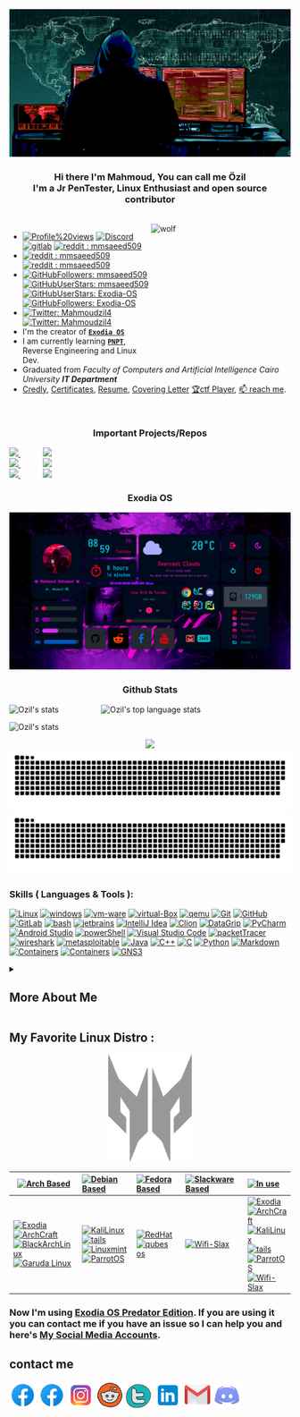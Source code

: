 <!-- 
 
<p align="left"> <img src="https://komarev.com/ghpvc/?username=mmsaeed509&label=Profile%20views&color=791279&logo=profile&style=FOR-THE-BADGE" alt="mmsaeed509" /> </p> 

[![reddit : mmsaeed509](https://img.shields.io/reddit/subreddit-subscribers/mmsaeed509?style=social)](https://www.reddit.com/user/mmsaeed509)

-->

<!-- ![](/gif/00xWolf.gif) -->

<img src="gif/00xWolf.gif" alt="00xWolf">


<h3 align="center">Hi there I'm Mahmoud, You can call me Özil <br/> I'm a Jr PenTester, Linux Enthusiast and open source contributor </h3>

<br/>

<img src="gif/Wolf.gif" alt="wolf" align="right" width="250px" height="250">

 - [![Profile%20views](https://komarev.com/ghpvc/?username=mmsaeed509&label=Profile%20views&color=791279&logo=profile&style=FOR-THE-BADGE)](https://github.com/mmsaeed509)
[![Discord](https://img.shields.io/badge/discord-05122A?style=FOR-THE-BADGE&logo=Discord&color=purple)](https://discordapp.com/users/528010173403365377)
[![gitlab](https://img.shields.io/badge/mmsaeed509-05122A?style=FOR-THE-BADGE&logo=gitlab&logoColor=informational&color=purple)](https://gitlab.com/mmsaeed509)
[![reddit : mmsaeed509](https://img.shields.io/reddit/user-karma/combined/mmsaeed509?style=FOR-THE-BADGE&color=purple)](https://www.reddit.com/user/mmsaeed509)
- [![reddit : mmsaeed509](https://img.shields.io/reddit/user-karma/link/mmsaeed509?style=social)](https://www.reddit.com/user/mmsaeed509)
[![reddit : mmsaeed509](https://img.shields.io/reddit/user-karma/comment/mmsaeed509?style=social)](https://www.reddit.com/user/mmsaeed509)
 - [![GitHubFollowers: mmsaeed509](https://img.shields.io/github/followers/mmsaeed509?style=social)](https://github.com/mmsaeed509)
[![GitHubUserStars: mmsaeed509](https://img.shields.io/github/stars/mmsaeed509?style=social)](https://github.com/mmsaeed509)
[![GitHubUserStars: Exodia-OS](https://img.shields.io/github/stars/Exodia-OS?style=social)](https://github.com/Exodia-OS)
[![GitHubFollowers: Exodia-OS](https://img.shields.io/github/followers/Exodia-OS?style=social)](https://github.com/Exodia-OS)
- [![Twitter: Mahmoudzil4](https://img.shields.io/twitter/follow/Mahmoudzil4?style=social)](https://twitter.com/Mahmoudzil4)
[![Twitter: Mahmoudzil4](https://img.shields.io/twitter/url?style=social&url=https%3A%2F%2Ftwitter.com%2FMahmoudzil4)](https://twitter.com/Mahmoudzil4)
 - I'm the creator of [**`Exodia OS`**](https://exodia-os.github.io/exodia-website/)  
 - I am currently learning [**`PNPT`**](https://certifications.tcm-sec.com/pnpt/), Reverse Engineering and Linux Dev.
 - Graduated from *Faculty of Computers and Artificial Intelligence Cairo University* ***IT Department***
 - [Credly](https://www.credly.com/users/mahmoud-ahmed.f374e933), [Certificates](Certifications_cv/), [Resume](Certifications_cv/Mahmoud_Mohamed%20Said%20Ahmed_Resume.pdf), [Covering Letter](/Certifications_cv/Mahmoud_CoveringLetter.pdf) [🏆ctf Player](https://cybertalents.com/dashboard), [📫 reach me](#contact-me).

</br>

<!-- Important Projects/Repos -->

<h3 align="center"> Important Projects/Repos </h3>
            
<a href="https://github.com/mmsaeed509/bspwm-dots">
  <img src="https://github-readme-stats.vercel.app/api/pin/?username=mmsaeed509&repo=bspwm-dots&layout=compact&theme=tokyonight" />
</a>
    &emsp;&emsp;&nbsp;&nbsp; 
<a href="https://github.com/mmsaeed509/Ransomware">
  <img src="https://github-readme-stats.vercel.app/api/pin/?username=mmsaeed509&repo=Ransomware&layout=compact&theme=tokyonight" />
</a>  

<br/>

<a href="https://github.com/Exodia-OS/exodia-home-ISO">
  <img src="https://github-readme-stats.vercel.app/api/pin/?username=Exodia-OS&repo=exodia-home-ISO&layout=compact&theme=tokyonight" />
</a>  
&emsp;&emsp;&nbsp;&nbsp;
<a href="https://github.com/Exodia-OS/exodia-wireless-ISO">
  <img src="https://github-readme-stats.vercel.app/api/pin/?username=Exodia-OS&repo=exodia-wireless-ISO&layout=compact&theme=tokyonight" />
</a>  

<br/>

<a href="https://github.com/mmsaeed509/acer-predator-turbo-and-rgb-keyboard-linux-module">
  <img src="https://github-readme-stats.vercel.app/api/pin/?username=mmsaeed509&repo=acer-predator-turbo-and-rgb-keyboard-linux-module&layout=compact&theme=tokyonight" />
</a>  
 &emsp;&emsp;&nbsp;&nbsp;
<a href="https://github.com/mmsaeed509/Myscripts">
  <img src="https://github-readme-stats.vercel.app/api/pin/?username=mmsaeed509&repo=Myscripts&layout=compact&theme=tokyonight" />
</a>  
            
</p>

<!--  My LinuxDesktopSetup  -->

<h3 align="center"> Exodia OS </h3>

<p align="center">
<a href="https://youtu.be/4u6y80lHn4M">
  <img src="gif/github.gif" />
</a>
<p/>

<!--  My LinuxDesktopSetup  -->

<!-- Github Stats -->

<h3 align="center"> Github Stats </h3>
<!--
            &nbsp; -> space
            &emsp; -> 4x(&nbsp;)
-->
<p align="left">
    <img height="165" src="https://github-readme-stats.vercel.app/api?username=mmsaeed509&count_private=true&include_all_commits=true&theme=tokyonight" alt="Ozil's stats" /> &emsp;&emsp;&emsp;&emsp;&nbsp;&nbsp;&nbsp;
    <img src="https://github-readme-stats.vercel.app/api/top-langs/?username=mmsaeed509&layout=compact&theme=tokyonight" alt="Ozil's top language stats" />
</p>

<p align="left">
    <img src="https://github-profile-trophy.vercel.app/?username=mmsaeed509&theme=darkhub&margin-w=15&margin-h=15&column=8&v=2" alt="Ozil's stats" />
</p>

<!--  -->
<p align="center">
  
  <img src="http://github-readme-streak-stats.herokuapp.com?user=mmsaeed509&theme=tokyonight&date_format=j%20M%5B%20Y%5D&border=1A1B27"/>
  
  <img src="https://github.com/mmsaeed509/mmsaeed509/blob/snake/snake-dark.svg#gh-light-mode-only"/>
  <img src="https://github.com/mmsaeed509/mmsaeed509/blob/snake/snake-dark.svg#gh-dark-mode-only"/>
  
</p>

<!-- Github Stats -->

<!-- ###########################################  ########################################### -->

<!-- Important Projects -->




<!-- ###########################################  ########################################### -->



<!-- ###########################################  ########################################### -->

<!-- Skills ( Languages & Tools ) -->

### Skills ( Languages & Tools ):
[![Linux](https://img.shields.io/badge/OS-Linux-05122A?style=plastic&logo=Linux&color=informational)](https://www.linux.org/)
[![windows](https://img.shields.io/badge/OS-windows-05122A?style=plastic&logo=windows&logoColor=informational&color=informational)](https://www.microsoft.com/en-us/windows)
[![vm-ware](https://img.shields.io/badge/VM-vmware-05122A?style=plastic&logo=vmware&color=informational)](https://www.vmware.com/mena.html)
[![virtual-Box](https://img.shields.io/badge/VM-virtual%20Box-05122A?style=plastic&logo=virtualBox&color=informational)](https://www.virtualbox.org/)
[![qemu](https://img.shields.io/badge/VM-qemu-05122A?style=plastic&logo=qemu&color=informational)](https://www.qemu.org/)
[![Git](https://img.shields.io/badge/git-Git-05122A?style=plastic&logo=git&color=informational)](https://git-scm.com/)
[![GitHub](https://img.shields.io/badge/tool-GitHub-05122A?style=plastic&logo=github&&color=informational)](https://github.com/)
[![GitLab](https://img.shields.io/badge/tool-GitLab-05122A?style=plastic&logo=gitlab&&color=informational)](https://gitlab.com/)
[![bash](https://img.shields.io/badge/Shell-Bash-informational?style=flat&logo=gnu-bash&color=informational)](https://www.gnu.org/software/bash/)
[![jetbrains](https://img.shields.io/badge/jetbrains-jetbrains-05122A?style=plastic&logo=jetbrains&color=informational)](https://www.jetbrains.com/)
[![IntelliJ Idea](https://img.shields.io/badge/jetbrains-IntelliJ%20Idea-05122A?style=plastic&logo=intellij-idea&color=informational)](https://www.jetbrains.com/idea/)
[![Clion](https://img.shields.io/badge/jetbrains-CLion-05122A?style=plastic&logo=clion&color=informational)](https://www.jetbrains.com/clion/)
[![DataGrip](https://img.shields.io/badge/jetbrains-DataGrip-05122A?style=plastic&logo=datagrip&color=informational)](https://www.jetbrains.com/datagrip/)
[![PyCharm](https://img.shields.io/badge/jetbrains-pycharm-05122A?style=plastic&logo=pycharm&color=informational)](https://www.jetbrains.com/pycharm/)
[![Android Studio](https://img.shields.io/badge/tool-Android%20Studio-05122A?style=plastic&logo=android-studio&color=informational)](https://developer.android.com/studio)
[![powerShell](https://img.shields.io/badge/Shell-powerShell-05122A?style=plastic&logo=powerShell&color=informational)](https://docs.microsoft.com/en-us/powershell/)
[![Visual Studio Code](https://img.shields.io/badge/tool-Visual%20Studio%20Code-05122A?style=plastic&logo=visual-studio-code&color=informational)](https://code.visualstudio.com/)
[![packetTracer](https://img.shields.io/badge/Cisco-packetTracer-05122A?style=plastic&logo=cisco&color=informational)](https://www.netacad.com/)
[![wireshark](https://img.shields.io/badge/Networking-wireshark-05122A?style=plastic&logo=wireshark&color=informational)](https://www.wireshark.org/)
[![metasploitable](https://img.shields.io/badge/HackingTools-metasploitable-05122A?style=plastic&logo=metasploitable&color=informational)](https://sourceforge.net/projects/metasploitable/files/Metasploitable2/)
[![Java](https://img.shields.io/badge/language-Java-05122A?style=plastic&logo=Java&color=informational)](https://www.java.com/en/)
[![C++](https://img.shields.io/badge/language-C++-05122A?style=plastic&logo=c%2B%2B&color=informational)](https://www.cprogramming.com/)
[![C](https://img.shields.io/badge/language-C-05122A?style=plastic&logo=c&color=informational)](https://www.cprogramming.com/)
[![Python](https://img.shields.io/badge/language-Python-05122A?style=plastic&logo=python&color=informational)](https://www.python.org/)
[![Markdown](https://img.shields.io/badge/language-Markdown-05122A?style=plastic&logo=markdown&color=informational)](https://www.markdownguide.org/)
[![Containers](https://img.shields.io/badge/Containers-Docker-05122A?style=plastic&logo=docker&color=informational)](https://www.docker.com/)
[![Containers](https://img.shields.io/badge/Containers-podman-05122A?style=plastic&logo=podman&color=informational)](https://podman.io/)
[![GNS3](https://img.shields.io/badge/Networking-GNS3-05122A?style=plastic&logo=gns&color=informational)](https://www.gns3.com/)

<!-- Skills ( Languages & Tools ) -->

<!-- ###########################################  ########################################### -->



<details>
   <summary><h2> More About Me </h2></summary>
<!--   <h1 align="center">More About Me  </h1> -->

![](/gif/meSetup.gif)

## My Favorite Youtube Channels : [![YouTube](https://img.icons8.com/color/48/000000/youtube--v1.png)](https://www.youtube.com/)
</br>

### *Tech & Cyber Security & Network & Linux & Programming Channels*

[![Jeff Geerling](https://yt3.ggpht.com/ytc/AKedOLSAzfhmFT-SZJnA7tXBiOMUOAGH871Zzg1ZegS9Tg=s88-c-k-c0x00ffffff-no-rj)](https://www.youtube.com/c/JeffGeerling)
[![Ashraf Ayad](https://yt3.ggpht.com/LdRSJTE40aIW7h3RRCUtSU3WLgqyB8v28LYJLiBc68QEKOb_VVsH66JaTPBY7PCeaJCjjH9UfvA=s88-c-k-c0x00ffffff-no-rj)](https://www.youtube.com/channel/UCpv2k4bgoPJw1NXPBljDWpw)
[![David Bombal](https://yt3.ggpht.com/ytc/AKedOLTVmtLFnPv-D9wjVmCdD7bSmVSARDsKBxFeXoh5=s88-c-k-c0x00ffffff-no-rj)](https://www.youtube.com/c/DavidBombal)
[![NetworkChuck](https://yt3.ggpht.com/ytc/AKedOLTHjL08GyIUwy_6DxA3GtUzyPU1aOs2CwgNtuRJ4A=s88-c-k-c0x00ffffff-no-rj)](https://www.youtube.com/c/NetworkChuck)
[![The Cyber Mentor](https://yt3.ggpht.com/ytc/AKedOLRGnc0be-YXi3zenYi6s8uwgPxi_IrLBZ7Rigv7=s88-c-k-c0x00ffffff-no-rj)](https://www.youtube.com/c/TheCyberMentor)
[![devaslife](https://yt3.ggpht.com/ytc/AKedOLRXjEoKDXoveL-JeNEFuutP47uaXuuN2xOxl18_7Q=s88-c-k-c0x00ffffff-no-rj)](https://www.youtube.com/c/devaslife/videos)
[![Hack The Box](https://yt3.ggpht.com/ytc/AKedOLQVcvnIgUT0yEI8k4Ef433JqCDpF_vZioVg2rbYEg=s88-c-k-c0x00ffffff-no-rj)](https://www.youtube.com/channel/UCi67lRCd5qpaHwSXNJisuRQ)
[![samy kamkar](https://yt3.ggpht.com/ytc/AMLnZu_NlmMQHMArw_uU16I4g_owECGRryjitWcwdZ03nA=s88-c-k-c0x00ffffff-no-rj)](https://www.youtube.com/c/SamyKamkar/videos)
[![John Hammond](https://yt3.ggpht.com/ytc/AKedOLSKaXhsJjVcucr6ZGs4aFaBu_Qy-oY5z1KBLVGh0Q=s88-c-k-c0x00ffffff-no-rj)](https://www.youtube.com/c/JohnHammond010)
[![DistroTube](https://yt3.ggpht.com/3aTiR8-i48HnwXZKBacKe_niYg1zmIH2BFv_OqQotxqu3eurYH64sKF2YITmj41Y1p5iPYdaLQ=s88-c-k-c0x00ffffff-no-rj)](https://www.youtube.com/channel/UCVls1GmFKf6WlTraIb_IaJg)
[![Hak5](https://yt3.ggpht.com/ytc/AKedOLQLYwUybycVx47iqpJ-AbSCPACIltHBWax5J8-Uzg=s88-c-k-c0x00ffffff-no-rj)](https://www.youtube.com/channel/UC3s0BtrBJpwNDaflRSoiieQ)
[![Null Byte](https://yt3.ggpht.com/ytc/AKedOLS1xSh3DWY-lpQZXHhGiBN_ms8tUQlPi3qK34Zo=s88-c-k-c0x00ffffff-no-rj)](https://www.youtube.com/c/NullByteWHT)
[![ALFA Network Inc](https://yt3.ggpht.com/ytc/AKedOLQqCL-n54irXAaYTl_fAFJzeygWY-MrD4qN61Kg=s88-c-k-c0x00ffffff-no-rj)](https://www.youtube.com/alfanetworkinc)
[![Programming with Mosh](https://yt3.ggpht.com/tBEPr-zTNXEeae7VZKSZYfiy6azzs9OHowq5ZvogJeHoVtKtEw2PXSwzMBKVR7W0MI7gyND8=s88-c-k-c0x00ffffff-no-rj)](https://www.youtube.com/c/programmingwithmosh)
[![Digi-Key](https://yt3.ggpht.com/ytc/AKedOLQnH_NCy1GcnVfa8y6_nubKuSKtc0kQRzueYzF2NVs=s88-c-k-c0x00ffffff-no-rj)](https://www.youtube.com/c/digikey)
[![Abdulmogeeb AlHumaid](https://yt3.ggpht.com/tPmcAgBRQmH1zxcFOial25kliUjHskFswupeL0V64KoNZ0o84sddlURkE9YM8qfaiE-K71qrppo=s88-c-k-c0x00ffffff-no-rj)](https://www.youtube.com/user/abdulmogeeb)
[![Chris Titus Tech](https://yt3.ggpht.com/ytc/AKedOLTE8sCvbu2Gebpjlu_bX4YJxwFbnKai7m8zxWD05g=s88-c-k-c0x00ffffff-no-rj)](https://www.youtube.com/channel/UCg6gPGh8HU2U01vaFCAsvmQ)
[![TechHut](https://yt3.ggpht.com/TUoF-6QCUIKy6XgFtMG5FWi5FLVhtaUPtTOLvE7Ca3eJif1_RKBci07fKK-QvKxhC0HALEBH7Q=s88-c-k-c0x00ffffff-no-rj)](https://www.youtube.com/c/TechHutHD)
[![freeCodeCamp.org](https://yt3.ggpht.com/ytc/AKedOLTtJvQ1Vfew91vemeLaLdhjOwGx3tTBLlreK_QUyA=s88-c-k-c0x00ffffff-no-rj)](https://www.youtube.com/c/Freecodecamp)
[![Abdul Bari](https://yt3.ggpht.com/ytc/AKedOLQ0ZzmuKDUAnn9PnXylG707Oii6hd73U8rXbRGW=s88-c-k-c0x00ffffff-no-rj)](https://www.youtube.com/channel/UCZCFT11CWBi3MHNlGf019nw)
[![Ghassan Shobaki Computer Science Lectures](https://yt3.ggpht.com/ytc/AKedOLRziOyQOebV9TKKzlhnrOtR0vtXCcbVg3x-YQ83=s88-c-k-c0x00ffffff-no-rj)](https://www.youtube.com/channel/UCthr5rA6EA4c1S0L2OOiygA)
[![Average Linux User](https://yt3.ggpht.com/WNCJOLrzF8mWbsdM9dPRFVIrzbTWcExCNZpDv8mxpdOMaaUsF5cCzyENuFL9-IMHYYbPL2Joh84=s88-c-k-c0x00ffffff-no-rj)](https://www.youtube.com/c/AverageLinuxUser)
[![Black Hat](https://yt3.ggpht.com/ytc/AMLnZu8E419YFIbmnLU70N6su5frmh1lV64CXrJ03gEQcA=s88-c-k-c0x00ffffff-no-rj)](https://www.youtube.com/user/BlackHatOfficialYT)
[![Linus Tech Tips](https://yt3.ggpht.com/ytc/AKedOLTK0y25C0RJiEngT1ae9mrZLXIortPD-DKQxOlRkw=s88-c-k-c0x00ffffff-no-rj)](https://www.youtube.com/channel/UCXuqSBlHAE6Xw-yeJA0Tunw)
[![ExplainingComputers](https://yt3.ggpht.com/U__DRmlaSCOXd6DLbo0luGSwy3QcWZ2qn3mKiopA_pGAc1-2IulmKBxf61WiAX5BLb-7nMylng8=s88-c-k-c0x00ffffff-no-rj)](https://www.youtube.com/channel/UCbiGcwDWZjz05njNPrJU7jA)
[![SavvyNik](https://yt3.ggpht.com/ytc/AKedOLSoSCjd3Z-XOmSwaQBRfF--xJubceEw7NGSODt0mA=s88-c-k-c0x00ffffff-no-rj)](https://www.youtube.com/channel/UC3yaWWA9FF9OBog5U9ml68A)
[![Tech Talk](https://yt3.ggpht.com/ytc/AKedOLTwzfvzibolhjN7T8079z65wsO0jcT9h0TrMhASbA=s88-c-k-c0x00ffffff-no-rj)](https://www.youtube.com/channel/UCKSI_yXeN8tp7oE7YHFNDrw)
[![EF - Linux Made Simple](https://yt3.ggpht.com/ytc/AKedOLTgRNtVazS9dUng0bQKKG7HSLgNWcrLrFSApYAK8g=s88-c-k-c0x00ffffff-no-rj)](https://www.youtube.com/channel/UCX_WM2O-X96URC5n66G-hvw)
[![The Linux Foundation](https://yt3.ggpht.com/ytc/AKedOLSBqsaJopctjWq-q-9cmPjDu3sUoYKGeZTuZ7wOd0w=s88-c-k-c0x00ffffff-no-rj)](https://www.youtube.com/channel/UCfX55Sx5hEFjoC3cNs6mCUQ)
[![Fireship](https://yt3.ggpht.com/ytc/AKedOLR5CDv14gL4DQ7I4gxIlBMY6u-CNsq2qfeev48R2g=s88-c-k-c0x00ffffff-no-rj)](https://www.youtube.com/c/Fireship/videos)
[![Computerphile](https://yt3.ggpht.com/ytc/AKedOLRIHOJ6csLm65iTTRAyXNdoiM4RVa3et7bsWLmqBg=s88-c-k-c0x00ffffff-no-rj)](https://www.youtube.com/channel/UC9-y-6csu5WGm29I7JiwpnA)
[![Clear Code](https://yt3.ggpht.com/aQ-U3cm79DzvECgOWdfZz6PIbf3xPMe3ZfCf5McgALiBUXJmYcDQPBavxjqHE4GOLLobsOIVIg=s88-c-k-c0x00ffffff-no-rj)](https://www.youtube.com/channel/UCznj32AM2r98hZfTxrRo9bQ)
[![Chris Titus Crypto](https://yt3.ggpht.com/_5f8hST3tx2XE99e_IKV6IIYrME0hAv7tjh8sjlPHhQ9w1RBzff-YeSix8OG16D_0rI1gIV5=s88-c-k-c0x00ffffff-no-rj)](https://www.youtube.com/c/ChrisTitusCrypto/videos)
[![https://www.youtube.com/user/TheYoctoProject](https://yt3.ggpht.com/ytc/AKedOLRfNp21jIjDtIMDjZ_eFh5GbjMUD8Es1ml9r12M=s88-c-k-c0x00ffffff-no-rj)](https://www.youtube.com/user/TheYoctoProject)

### *Gaming & Setup & Review Channels*

[![Jarrod'sTech](https://yt3.ggpht.com/ytc/AKedOLQHi6TAHmHUwAqdCwj_3688KLEHkXxYEhUvnuv1Kg=s88-c-k-c0x00ffffff-no-rj)](https://www.youtube.com/channel/UC2Rzju32yQPkQ7oIhmeuLwg)
[![Tech Quotes](https://yt3.ggpht.com/ytc/AKedOLQV1IhA89LrDlUyXcVLOhyYHanHLIkG0p-SsKaN=s88-c-k-c0x00ffffff-no-rj)](https://www.youtube.com/channel/UCsAPtCbNnz436DaAr9S3jUw)
[![EPIC HARDWARE](https://yt3.ggpht.com/ytc/AKedOLT6N1RBKVw9lwigR2RF7z59F9XSwtDmlx7idVV8=s88-c-k-c0x00ffffff-no-rj)](https://www.youtube.com/channel/UC-MKe5ZS6BoXYfSIyP8puCg/featured)
[![سنكرة SANKARA](https://yt3.ggpht.com/ytc/AKedOLQ341O5dYPL0sZVkhmaj22Sr7iNYMC33w1f3KFuUQ=s88-c-k-c0x00ffffff-no-rj)](https://www.youtube.com/channel/UCNR623NFV3DbWpPTrA8cI_A)
[![Omardizer | عمرديزر](https://yt3.ggpht.com/ytc/AKedOLSHnYVS6_m1nE_EKdL8RqlADPkAc3uJh5CbUg1-gg=s88-c-k-c0x00ffffff-no-rj)](https://www.youtube.com/channel/UC1FYFqgdW_1LueJTmXn-8cg)
[![Matthew Moniz](https://yt3.ggpht.com/ytc/AKedOLT6qjOpmSn_Ynm9GpnWYBKyjEcpyjNS8P_B6qvvTRM=s88-c-k-c0x00ffffff-no-rj)](https://www.youtube.com/channel/UCVlMUh4WsDQvOxCJJXmWwdw)
[![D7MAS](https://yt3.ggpht.com/ytc/AKedOLT-UnUemVOnYosajnP-1NRIGEHRvD0CmGbH6rRu=s88-c-k-c0x00ffffff-no-rj)](https://www.youtube.com/user/SgtDhmas/channels)
[![Arabhardware - عرب هاردوير](https://yt3.ggpht.com/ytc/AKedOLSZPULXksuZCTCZKhEttms9Fyfl0AKbfQ7IRBnFtA=s88-c-k-c0x00ffffff-no-rj)](https://www.youtube.com/channel/UC4hJegNmN0gKiJMgVk3icHg)
[![Cambotar | كمبوطر ](https://yt3.ggpht.com/uo8_C-S6eMgcZ2mgYWQr5VFhQf5bIOHxThEvsdjKAypnoXy4I_BSg0zd9KtL1nsbqtlHoyYuIw=s88-c-k-c0x00ffffff-no-rj)](https://www.youtube.com/channel/UC-BZxIdlztx9bvptinxpnlg)
[![DIY Perks](https://yt3.ggpht.com/ytc/AKedOLS6UPNPQPwGeEU9cSybQQ9e3TiPAe7yyUu4eMcMRQ=s88-c-k-c0x00ffffff-no-rj)](https://www.youtube.com/c/DIYPerks)
[![Android Basha | أندرويد باشا](https://yt3.ggpht.com/gpNF-Hqc8iZJYgIxpRtWVB3K4-v0-yGjl5nxyDKmgS7UigeiW0V9M2T46D__j9ZNN1Xnc0G2=s88-c-k-c0x00ffffff-no-rj)](https://www.youtube.com/c/AndroidBasha)
[![Camera Basha | كاميرا باشا](https://yt3.ggpht.com/ytc/AKedOLTnyxq2_98g8qFyiTr1XBwVBLDKDUDEN_usWWNf=s88-c-k-c0x00ffffff-no-rj)](https://www.youtube.com/channel/UCSg5-KvujMNs7nOj4WgLt3g)
[![Gaming Basha | جيمنج باشا](https://yt3.ggpht.com/zLeFfYO3_5AIhs_Oc2duuP6PS6-cb_Mz_7HYl__62PTeMuU3F8AQmOAt8HIR743HMNonkrLB=s88-c-k-c0x00ffffff-no-rj)](https://www.youtube.com/channel/UCIWgNj19ia7sR7cxJkIKsLw)
[![Salah G. Hamed](https://yt3.ggpht.com/4m4tlROMNFvfCASbhN0sHwLC3kdz1XAKhz75zrH1qzOTzNdKq7AdjeqCiss1JVCvY8EpSrOuaw=s88-c-k-c0x00ffffff-no-rj)](https://www.youtube.com/user/SalahSelwady)
[![Marques Brownlee](https://yt3.ggpht.com/lkH37D712tiyphnu0Id0D5MwwQ7IRuwgQLVD05iMXlDWO-kDHut3uI4MgIEAQ9StK0qOST7fiA=s88-c-k-c0x00ffffff-no-rj)](https://www.youtube.com/c/mkbhd/videos)
[![NOVA LAUNCHER SETUP](https://yt3.ggpht.com/ytc/AMLnZu9fEAT_sRW0RPtPrwE6EB4kqL94uxwZCtTI4tRNyXM=s88-c-k-c0x00ffffff-no-rj)](https://www.youtube.com/c/NOVALAUNCHERSETUP)
[![THE NOVA SETUP](https://yt3.ggpht.com/XgIWj3la43-YvFeSmLtUSWpqJewrIKB43bA-dImp73KbM8aMqbChkwhWK_iTinco6eLfjuT5vw=s88-c-k-c0x00ffffff-no-rj)](https://www.youtube.com/channel/UCG8P7GxIFN7USPAjMRPP_Ig)
[![Mustafa El-Feki - مصطفى الفقي](https://yt3.ggpht.com/5ZlPWfV6nIWIN9Lcc9mOdJgf514it0ir675qlUvnq3_awpBZyILPSQa_NwZcxFbaoUNaxrhyaA=s88-c-k-c0x00ffffff-no-rj)](https://www.youtube.com/channel/UCIij97kWTAKuVPE1DBlZvaw)
[![Designs By IFR](https://yt3.ggpht.com/ytc/AKedOLQ5yPJN3daHYRh68muDONqKbB7gfwC9-1CFaLw2aw=s88-c-k-c0x00ffffff-no-rj)](https://www.youtube.com/channel/UCV11AccJeiMX4ZyHErV2oPw)
[![UTD Saudi فيصل السيف ](https://yt3.ggpht.com/ytc/AKedOLTOGUUJZWTSApSvJpSo8q6b3LNPtd-1fg5m4W7R=s88-c-k-c0x00ffffff-no-rj)](https://www.youtube.com/c/uptodateksa2)
[![ARTech](https://yt3.ggpht.com/ZWhXvV_0DwYkPnvT4eDbnnYjzMi2kT_Lh_d7tjXWdZ8sXJAXlrKeJspDaNNk3XZSR4EuRQyC=s88-c-k-c0x00ffffff-no-rj)](https://www.youtube.com/channel/UCaTeZaCUYuwRTpyPFoLCtWA)
[![AHW Esports](https://yt3.ggpht.com/ytc/AKedOLQ6Iuums2QHcaGkVlLYwDQaSz8GpPbDi9KHIh3X=s88-c-k-c0x00ffffff-no-rj)](https://www.youtube.com/channel/UCmFHCQfTa4i39pyW1_agCaw)
[![ARGamez](https://yt3.ggpht.com/Iw1So2MUVIU6DSD-zK_R6UBM7DgCTX2V356IFYwrtze_4pceVHeXXcfO5v2f9DOTy4I00h7jdIA=s88-c-k-c0x00ffffff-no-rj)](https://www.youtube.com/channel/UCb5Gfvwr0sfG-tudqYc_tBg)
[![AHW Benchmarks](https://yt3.ggpht.com/DmkfZVEGqOM4lpV_fhZvKJ5FJb3ZCRoTZOQGXEyo3saSEDj7QCMC0qs4ahvnx5uyRli3hU8pOjs=s88-c-k-c0x00ffffff-no-rj)](https://www.youtube.com/channel/UC6xR50My4y5gDZK_OhkuKEA)
[![Yalla League](https://yt3.ggpht.com/ytc/AKedOLS0w_8aVifUZSsoqmQME89_5qpUbc2s9IPsOLIO=s88-c-k-c0x00ffffff-no-rj)](https://www.youtube.com/channel/UCWJWmv4WsHTYEcGCh0MI_yA)

###   *JetBrains Channels*

[![JetBrainsTV](https://yt3.ggpht.com/ytc/AKedOLTqWbbqTs-obiyFw5ZDvKGYXHnaSU6kY0ciqw0oFw=s88-c-k-c0x00ffffff-no-rj)](https://www.youtube.com/user/JetBrainsTV/channels)
[![IntelliJ IDEA by JetBrains](https://yt3.ggpht.com/ytc/AKedOLR7gbzR0xhCIkhUAzw6lBiMvYUg7GSUEB3rrpiNYg=s88-c-k-c0x00ffffff-no-rj)](https://www.youtube.com/user/intellijideavideo)
[![PyCharm by JetBrains](https://yt3.ggpht.com/ytc/AKedOLQDA1klp1_3RHR-OF04DbnzSUxILe9uazyHsAjP=s88-c-k-c0x00ffffff-no-rj)](https://www.youtube.com/channel/UCak6beUTLlVmf0E4AmnQkmw)
[![nodiagnosticrequired](https://yt3.ggpht.com/ytc/AKedOLTum-rqqyQ5acBWoAb2qe4lduyZ4TtBqne9HLc2=s88-c-k-c0x00ffffff-no-rj)](https://www.youtube.com/channel/UCJZdS1wIqASD1MVrJyX8M2Q)
[![Kotlin by JetBrains](https://yt3.ggpht.com/QfykgcpEnn5dDj_yG8NwtcQiSiSSZuT091pzEACtBECGh7xuVydpV2l6rEw1IJB0kzLQaTKnfg=s88-c-k-c0x00ffffff-no-rj)](https://www.youtube.com/channel/UCP7uiEZIqci43m22KDl0sNw)
[![JetBrains Techlab](https://yt3.ggpht.com/f_aCqHDN3fXJ_T0HEvHyyRYoy4Z0zQ-whlVtXumhYrtRNMvZSL5bj9Mfj0y9iKxPFH--g6jP=s88-c-k-c0x00ffffff-no-rj)](https://www.youtube.com/channel/UCU1w5Rx4bnDjw6kh3qFdTbg)


### *Scientific Channels*

[![anaHr](https://yt3.ggpht.com/ytc/AKedOLSmlT3YjOGm8ULjUARe8daZkRzom1zqT5KH6iKE=s88-c-k-c0x00ffffff-no-rj)](https://www.youtube.com/c/anaHr)
[![Khan Academy](https://yt3.ggpht.com/ytc/AKedOLTYTpeOiL8n_l9gepDh3m3vczvElfHZO-BR6oAf=s88-c-k-c0x00ffffff-no-rj)](https://www.youtube.com/c/khanacademy)
[![PowerCert Animated Videos](https://yt3.ggpht.com/ytc/AKedOLRhwNZCszdNIave6ukHo3xv4fMR2zdW1Fl_TS8Lcg=s88-c-k-c0x00ffffff-no-rj)](https://www.youtube.com/channel/UCJQJ4GjTiq5lmn8czf8oo0Q)
[![GeeksforGeeks](https://yt3.ggpht.com/ytc/AKedOLTBiDouO3A3z9x7RCzehRqJGkV6xnlxcREz6BuTvA=s88-c-k-c0x00ffffff-no-rj)](https://www.youtube.com/c/GeeksforGeeksVideos)

### *FootBall & Entertainment & Economics and Others Channels*

[![INNA](https://yt3.ggpht.com/TD2TM2BSF2OfaDqsvSHxulpvfQ3xy5EsQ_9tg-a9Quni2Aw0lFCfJI6MjKT3jrO6ms-0k0n8ZDw=s88-c-k-c0x00ffffff-no-rj)](https://www.youtube.com/c/Inna/channels)
[![D7CAR](https://yt3.ggpht.com/ytc/AKedOLRtKz-dCpEF91uuzhn7RrYNHWETvcFzOwvK6e21=s88-c-k-c0x00ffffff-no-rj)](https://www.youtube.com/channel/UCjqr3uXUOoOCqzbzG4Ng_Ag)
[![ElKaweer - الكوير ](https://yt3.ggpht.com/ytc/AKedOLQXHr3-Z9hZiWcA7jUS_O4VpGD4l2CTpX9nveyiXw=s88-c-k-c0x00ffffff-no-rj)](https://www.youtube.com/channel/UCvRbdoDaIeiY6umPJg1L0KA)
[![Mamdouh NasrAllah](https://yt3.ggpht.com/ytc/AKedOLQrZVs2tAtB3vHZyByEdT38Li-o_NI2okjGIFe3Bg=s88-c-k-c0x00ffffff-no-rj)](https://www.youtube.com/channel/UC9c89meMU-ES5hb3CVAgIjQ)
[![MNEU](https://yt3.ggpht.com/Y04vRk57lxiqPaiz8SXglGX_dmAweusWyYfKVti4JWS45MJKcenBJZS-vTBDLMprewIKQkK4=s88-c-k-c0x00ffffff-no-rj)](https://www.youtube.com/user/NasrAllah99)
[![Omar Abdelrahim](https://yt3.ggpht.com/ytc/AKedOLR3JfcX0JwLPG3I2bV2D8i2xo1khQpzXFwFX4pM=s88-c-k-c0x00ffffff-no-rj)](https://www.youtube.com/channel/UCxmEEGYXJkgJJO12nJhXl5g)
[![اقتصاد الكوكب](https://yt3.ggpht.com/ytc/AKedOLTjvlaBHO_gyhx9dtAajhJrb75u_Y--YtMhfrTTzg=s88-c-k-c0x00ffffff-no-rj)](https://www.youtube.com/channel/UCjMdgUQQM68S7tdXspE45Ag)
[![المخبر الاقتصادي - Mokhbir Eqtisadi](https://yt3.ggpht.com/ytc/AKedOLQ4Kib6pue0ajUUgXRJiMZI6dbZt7qgLVn3EXbB_g=s88-c-k-c0x00ffffff-no-rj)](https://www.youtube.com/c/MokhbirEqtisadi)
[![German Football](https://yt3.ggpht.com/ytc/AKedOLTKQ0Ujgoi92io1hNgN56iSvZmyM_bYCxTwqKy2=s88-c-k-c0x00ffffff-no-rj)](https://www.youtube.com/c/GermanFootball)
[![Bundesliga](https://yt3.ggpht.com/ytc/AKedOLQRRttxgURK4xqE0A-GcFZlEhxL5skaKlYLjZtOyg=s88-c-k-c0x00ffffff-no-rj)](https://www.youtube.com/bundesligatv)
[![beIN SPORTS](https://yt3.ggpht.com/ytc/AKedOLT3ruHgMaBrdKn9IJwUZQen-8BlZeOy4J_2zG4gOw=s88-c-k-c0x00ffffff-no-rj)](https://www.youtube.com/c/beINSPORTS/channels)
[![Ahmed El-Beheiry_أحمد بحيري](https://yt3.ggpht.com/ytc/AKedOLQsNi7da9g2qpuKXGzpqOOygUjWrtyILMv9aJo5=s88-c-k-c0x00ffffff-no-rj)](https://www.youtube.com/c/AhmedBehiry)
[![Alshakhanah Alshangy](https://yt3.ggpht.com/ytc/AKedOLSPRlknL8LrgAuFmCpqTDQZYXGmSiCuqWRlJNItAg=s88-c-k-c0x00ffffff-no-rj)](https://www.youtube.com/c/AlshakhanahAlshangy)
[![محمد عدنان Mohamad Adnan](https://yt3.ggpht.com/ytc/AKedOLSz8tiRdtqVlfndyVVxqJczA5qvz95fcBa22smdiQ=s88-c-k-c0x00ffffff-no-rj)](https://www.youtube.com/channel/UCxUPU7lI249SW_j5WgByJRA)
[![FC Bayern Munich](https://yt3.ggpht.com/bUoqRSR8mGhGwTX0rPgsFUNAaDM2yZacgYOoSYtuv21-GXOGeDehD5glMD3S50YOsGYIvgsMWA=s88-c-k-c0x00ffffff-no-rj)](https://www.youtube.com/c/fcbayern)
[![AL HASHIM - حسن هاشم](https://yt3.ggpht.com/ytc/AKedOLRHEPdYBD51TTzHSz136-MfO561azOeXisW-7zA=s88-c-k-c0x00ffffff-no-rj)](https://www.youtube.com/channel/UCN1Lyow-3R4jtN-cddDd_eQ)
[![AJ+ كبريت](https://yt3.ggpht.com/ytc/AKedOLRy_PEs6XEYxfQJy6B95qNSsOxDCHvgOSvdtaROFQ=s88-c-k-c0x00ffffff-no-rj)](https://www.youtube.com/channel/UC-4KnPMmZzwAzW7SbVATUZQ)
[![Elplatform - البلاتفورم](https://yt3.ggpht.com/ytc/AKedOLSujrhOtYxqMPmw-aFK_x5qnAkMA49hhVI_F1fV=s88-c-k-c0x00ffffff-no-rj)](https://www.youtube.com/channel/UCO6ST5lJ_wsVIM_6cBiqUvw)
[![يحيى عزام](https://yt3.ggpht.com/4li_tZZP55aLgEl4xShyPPtX2xN-EJtKNadJA5WGgBgubwpfW3fYLHWOnV_ZVYJtgXNDQn0FMQ=s88-c-k-c0x00ffffff-no-rj)](https://www.youtube.com/c/YayaAzzam/channels)
[![EL BALF - الاسطى عبده الـبلــف](https://yt3.ggpht.com/3gUKyrmv33zdTHI39Nc4c985bG8UIhJT-KWu9BbxZyXiA-luhmG-qDRZn6ujcTfsaNAFIEFtAg=s88-c-k-c0x00ffffff-no-rj)](https://www.youtube.com/channel/UCyzSRvqm6AVuNtYOMNYEA0Q)
[![YAYA Gaming - العب يا نووب](https://yt3.ggpht.com/ytc/AKedOLSoUpnkvIV_CprQt6P2hyo-bxQW1vaA6uZ6gWn_Qs8=s88-c-k-c0x00ffffff-no-rj)](https://www.youtube.com/channel/UCh6Vd2V_fKhmTYAfeHcOI2A)
[![ELL3B](https://yt3.ggpht.com/GfPpNtTaXpa74zF0MJKhXJQSojaHHAnG-S0dZmXSBznA98-xpbK63IIKCrv4ibpTOXOwPcyd=s88-c-k-c0x00ffffff-no-rj)](https://www.youtube.com/c/PremiumLeagueTV/videos)
[![Saba7o Korah - صباحو كورة](https://yt3.ggpht.com/-bSgg-gyXAA8AGNdJAwHkFD_-VhtCnJ1VwrPUvkZ_jXlLs74WnZ8f1L6kn6GBcydjNBoBcJT=s88-c-k-c0x00ffffff-no-rj)](https://www.youtube.com/channel/UCAIxr4DpLZH-Iih4mlbLjiA)
[![El Hareef - الحريف](https://yt3.ggpht.com/ytc/AKedOLSiUZxr8rJ2F8BiE0dm1x1F6RibgZV1lAFx0Sk48Q=s88-c-k-c0x00ffffff-no-rj)](https://www.youtube.com/channel/UCNbLomUt7UkAUKOxByVKVtA)
[![Ahmad Tawfik](https://yt3.ggpht.com/ytc/AKedOLRBS5tBVujA93gHIdJHOQVqSLT4uhH1aeR-ugveJw=s88-c-k-c0x00ffffff-no-rj)](https://www.youtube.com/channel/UCVMeoYAy4w09_pQycgl7z7Q/featured)
[![الغافري QQQ](https://yt3.ggpht.com/hfE2Rl8nhT0iMhzdbuoc5OJdpYuzRY-fwoQdIS4d0f7_qUHx1JkJHe-ctd-VWsDva--c8RJr-A=s88-c-k-c0x00ffffff-no-rj)](https://www.youtube.com/channel/UCeriWoRVWMHXBbo-FNG-0GQ)

## My Tools As A Black Theme 🖤

![Tools As A Black theme](/Images/Black-Theme_Setup.jpg)


## [My Setup](/MySetup/README.md)

![](/gif/setup.gif)

<!-- 
## [My Desktop](https://github.com/mmsaeed509/bspwm-dots)
![](/gif/ALLTHEMES.gif)
 -->
 
<!-- 
## Games & Hobbies :
Games :

![stronghold crusader](https://img.icons8.com/fluency/48/000000/crusader.png)
![valorant](https://img.icons8.com/color/48/000000/valorant.png)
![FIFA](https://img.icons8.com/color/48/000000/fifa18.png)
![pes](https://img.icons8.com/officel/16/000000/football2--v1.png)
![gta](https://img.icons8.com/ios-filled/50/000000/rockstar-games.png)
![gta-grand](https://img.icons8.com/dusk/50/000000/grand-theft-auto-v.png)
![Hulk](https://img.icons8.com/color/48/000000/hulk.png)

Hobbies : 

![music](https://img.icons8.com/fluency/48/000000/apple-music.png)
![football](https://img.icons8.com/ios/50/000000/goalkeeper-with-net.png)
![sport](https://img.icons8.com/color/48/000000/running--v1.png)
![wwe](https://img.icons8.com/color/48/000000/championship-belt.png)
![pc building](https://img.icons8.com/fluency/48/000000/pc-on-desk.png)
 -->
 
<!-- 
## Favorite National Team & Team :      

&emsp;&emsp;&emsp;&emsp;&emsp;&emsp;&emsp;&emsp;&emsp;&emsp;&nbsp;&nbsp;&nbsp;&nbsp; **Germany 🇩🇪**  &emsp;&emsp;&emsp;&emsp;&emsp;&emsp;&emsp;&emsp;&emsp;&emsp;&emsp;&emsp;&emsp;&emsp;&emsp;&emsp;&emsp;&emsp;&emsp;&emsp;&emsp;&emsp;&emsp;&emsp;&emsp;**FC Bayern München ❤️❤️**

<p align="center">
    <img height="165" src="/Images/dfb_team.png" alt="Germany 🇩" />
       &emsp;&emsp;&emsp;&emsp;&emsp;&emsp;&emsp;&emsp;&emsp;&emsp;&emsp;&emsp;&emsp;&emsp;&emsp;&emsp;&emsp;&emsp;&emsp;&emsp;&emsp;&emsp;&emsp;&emsp;
    <img height="135" src="/Images/fcbayern.png" alt="FC Bayern München ❤️❤️" />
</p>
 -->
 
</details>


<!-- END OF MORE ABOUT ME -->

<!-- ###########################################  ########################################### -->

<!--  -->

## My Favorite Linux Distro :
<p align="center">
<a href="https://exodia-os.github.io/exodia-website/">
  <img width="150" hight="150" src="/Images/Predator.png" />
</a>
<p/>



|[![Arch Based](https://img.shields.io/badge/OS-ArchBased-05122A?style=plastic&logo=ArchLinux&color=informational&style=for-the-badge)](https://archlinux.org/) | [![Debian Based](https://img.shields.io/badge/OS-DebianBased-05122A?style=plastic&logo=debian&color=informational&style=for-the-badge)](https://www.debian.org/) | [![Fedora Based](https://img.shields.io/badge/OS-FedoraBased-05122A?style=plastic&logo=Fedora&color=informational&style=for-the-badge)](https://getfedora.org/) | [![Slackware Based](https://img.shields.io/badge/OS-SlackwareBased-05122A?style=plastic&logo=Slackware&color=informational&style=for-the-badge)](http://www.slackware.com/) |[![In use](https://img.shields.io/badge/OS-In%20use-05122A?style=plastic&logo=linux&color=informational&style=for-the-badge)](https://www.linux.org/) | 
| -----------|:-------------|:-------------|:----------------|:----------|
|[![Exodia](https://img.shields.io/badge/OS-Exodia%20OS%20Predator-05122A?style=plastic&logo=ArchLinux&color=informational&logoColor=deeppink)](https://exodia-os.github.io/exodia-website/) </br> [![ArchCraft](https://img.shields.io/badge/OS-ArchCraft-05122A?style=plastic&logo=ArchLinux&color=informational&logoColor=green)](https://archcraft.io/) </br> [![BlackArchLinux](https://img.shields.io/badge/OS-blackarchLinux-05122A?style=plastic&logo=ArchLinux&logoColor=black&color=informational)](https://blackarch.org/)</br> [![Garuda Linux](https://img.shields.io/badge/OS-GarudaLinux-05122A?style=plastic&logo=ArchLinux&color=informational&logoColor=important)](https://garudalinux.org/)| [![KaliLinux](https://img.shields.io/badge/OS-KaliLinux-05122A?style=plastic&logo=KaliLinux&color=informational)](https://www.kali.org/) </br> [![tails](https://img.shields.io/badge/OS-Tails%20OS-05122A?style=plastic&logo=tails&color=informational)](https://tails.boum.org/) </br> [![Linuxmint](https://img.shields.io/badge/OS-Linuxmint-05122A?style=plastic&logo=Linuxmint&color=informational)](https://linuxmint.com/) </br> [![ParrotOS](https://img.shields.io/badge/OS-ParrotOS-05122A?style=plastic&logo=debian&color=informational)](https://parrotsec.org/) | [![RedHat](https://img.shields.io/badge/OS-Red%20Hat-05122A?style=plastic&logo=RedHat&color=informational&logoColor=red)](https://www.redhat.com/en) </br> [![qubes os](https://img.shields.io/badge/OS-QubesOS-05122A?style=plastic&logo=QubesOS&color=informational)](https://www.qubes-os.org/) | [![Wifi-Slax](https://img.shields.io/badge/OS-WifiSlax-05122A?style=plastic&logo=slackware&color=informational)](https://www.wifislax.com/) |[![Exodia](https://img.shields.io/badge/OS-Exodia%20OS%20Predator-05122A?style=plastic&logo=ArchLinux&color=informational&logoColor=deeppink)](https://exodia-os.github.io/exodia-website/) </br> [![ArchCraft](https://img.shields.io/badge/OS-ArchCraft-05122A?style=plastic&logo=ArchLinux&color=informational&logoColor=green)](https://archcraft.io/) </br> [![KaliLinux](https://img.shields.io/badge/OS-KaliLinux-05122A?style=plastic&logo=KaliLinux&color=informational)](https://www.kali.org/) </br> [![tails](https://img.shields.io/badge/OS-Tails%20OS-05122A?style=plastic&logo=tails&color=informational)](https://tails.boum.org/) </br> [![ParrotOS](https://img.shields.io/badge/OS-ParrotOS-05122A?style=plastic&logo=debian&color=informational)](https://parrotsec.org/) </br> [![Wifi-Slax](https://img.shields.io/badge/OS-WifiSlax-05122A?style=plastic&logo=slackware&color=informational)](https://www.wifislax.com/)|

<!--  


<p align="center">
<a href="https://drive.google.com/file/d/1cKfy3dy0-0WJcNQbN4Q7b5aJVCiM-NfV/view?usp=sharing">
  <img src="gif/ExodiaPredator.gif" />
</a>
<p/>

-->

### Now I'm using [Exodia OS Predator Edition](https://exodia-os.github.io/exodia-website/). If you are using it you can contact me if you have an issue so I can help you and here's [My Social Media Accounts](#contact-me).

<!-- More About Me: -->

<!-- ###########################################  ########################################### -->

<!-- contact me -->

## contact me
<!--
 [My Garuda Linux Community Account](https://forum.garudalinux.org/u/mmsaeed509/) 
-->

[![facebook](/Images/facebook-new.png)](https://www.facebook.com/engrody.linux.5/)
[![facbook](/Images/facebook-new.png)](https://www.facebook.com/profile.php?id=100051122386367)
[![instagram](/Images/instagram-new.png)](https://www.instagram.com/mmsaeed509/)
[![Reddit](/Images/reddit--v4.png)](https://www.reddit.com/user/mmsaeed509)
[![tewtter](/Images/old-twitter-logo.png)](https://twitter.com/Mahmoudzil4)
[![linkedin](/Images/linkedin.png)](https://www.linkedin.com/in/mahmoud-mohamed-a934b21a5/)
[![gmail](/Images/gmail--v1.png)](https://github.com/mmsaeed509/mmsaeed509/blob/79a3c3230d9a432559ed6d854edf9f82b8f08005/mail.md)
[![Discord](/Images/discord-logo.png)](https://discordapp.com/users/528010173403365377)

<!-- contact me -->



<!-- ########################################### END ########################################### -->
